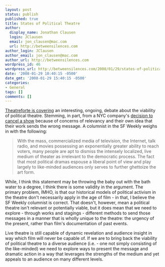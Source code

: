 ```yaml
---
layout: post
status: publish
published: true
title: States of Political Theatre
author:
  display_name: Jonathan Clausen
  login: JClausen
  email: jon_clausen@mac.com
  url: http://betweensilences.com
author_login: JClausen
author_email: jon_clausen@mac.com
author_url: http://betweensilences.com
wordpress_id: 46
wordpress_url: http://betweensilences.com/2008/01/29/states-of-political-theatre/
date: '2008-01-29 10:40:15 -0500'
date_gmt: '2008-01-29 15:40:15 -0500'
categories:
- General
tags: []
comments: []
---
```

<p><a href="http://www.avltheatre.com/forte/2008/01/the_state_of_political_theatre.html">Theatreforte is covering</a> an interesting, ongoing, debate about the viability of political theatre.  Stemming, in part, from a NYC company's <a href="http://www.noahdiamond.com/zeitgeist2030.html">decision to cancel a show</a> because of concerns of relevancy and their own idea that their work sends the wrong message.  A columnist in the SF Weekly weighs in with the following:</p>
<blockquote><p>
With the mass, commercialized media of television, the Internet, talk radio, and movies possessing an exponentially greater ability to reach voters, many people are apt to dismiss the intensely localized, live medium of theater as irrelevant to the democratic process. The fact that most political dramas espouse a liberal point of view and play largely to like-minded audiences only serves to further ghettoize the art form.
</p></blockquote>
<p>While, I think this statement may be throwing the baby out with the bath water to a degree, I think there is some validity in the argument.  The primary problem, IMHO, is that our historical models of political activism in the theatre don't necessarily apply in the age of film - in that, I believe the SF Weekly columnist is correct.  That doesn't, however, mean a political theatre isn't relevant or potentially viable, but it does mean that we need to explore - through works and stagings - different methods to send those messages in a manner that is wholly unique to the theatre:  the urgency of the present, rather than film's documentation of past events.</p>
<p>Live theatre is still capable of dynamic revelation and audience insight in way which film will never be capable of.  If we are to bring back the viability of political theatre to a diverse audience (i.e. - one not simply consisting of the like-minded) we need to explore ways to present the message and dramatic action in a way that leverages the strengths of the medium and yet appeals to an audience on many different levels.</p>
